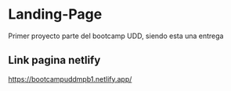 # Landing-Page
Primer proyecto parte del bootcamp UDD, siendo esta una entrega
## Link pagina netlify
https://bootcampuddmpb1.netlify.app/